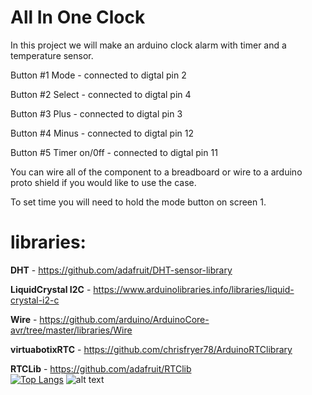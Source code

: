 <h1>All In One Clock</h1>
<p>In this project we will make an arduino clock alarm with timer and a temperature sensor.

Button #1 Mode - connected to digtal pin 2

Button #2 Select - connected to digtal pin 4

Button #3 Plus - connected to digtal pin 3

Button #4 Minus - connected to digtal pin 12

Button #5 Timer on/0ff - connected to digtal pin 11

You can wire all of the component to a breadboard or wire to a arduino proto shield if you would like to use the case.

To set time you will need to hold the mode button on screen 1.
</p>
<h1>libraries:</h1>

<b>DHT</b> - https://github.com/adafruit/DHT-sensor-library

<b>LiquidCrystal I2C</b> - https://www.arduinolibraries.info/libraries/liquid-crystal-i2-c

<b>Wire</b> - https://github.com/arduino/ArduinoCore-avr/tree/master/libraries/Wire

<b>virtuabotixRTC</b> - https://github.com/chrisfryer78/ArduinoRTClibrary

<b>RTCLib</b> - https://github.com/adafruit/RTClib
<br>
[![Top Langs](https://github-readme-stats.vercel.app/api/top-langs/?username=yushi1007&layout=compact)](https://github.com/dzh121)
![alt text](https://github.com/dzh121/All-In-One-Clock/schematics.jpg?raw=true)
